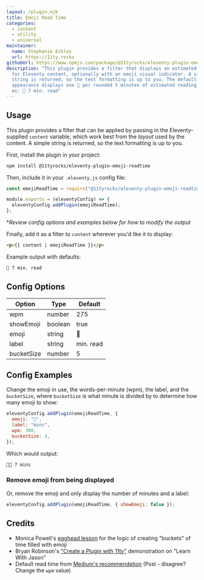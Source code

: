 ```yaml
---
layout: /plugin.njk
title: Emoji Read Time
categories:
  - content
  - utility
  - universal
maintainer:
  name: Stephanie Eckles
  url: https://11ty.rocks
githubUrl: https://www.npmjs.com/package/@11tyrocks/eleventy-plugin-emoji-readtime
description: "This plugin provides a filter that displays an estimated read time
  for Eleventy content, optionally with an emoji visual indicator. A simple
  string is returned, so the text formatting is up to you. The default
  appearance displays one 🍿 per rounded 5 minutes of estimated reading time,
  ex: 🍿 7 min. read"
---
```

## Usage

This plugin provides a filter that can be applied by passing in the Eleventy-supplied `content` variable, which work best from the _layout_ used by the content. A simple string is returned, so the text formatting is up to you.

First, install the plugin in your project:

```bash
npm install @11tyrocks/eleventy-plugin-emoji-readtime
```

Then, include it in your `.eleventy.js` config file:

```js
const emojiReadTime = require("@11tyrocks/eleventy-plugin-emoji-readtime");

module.exports = (eleventyConfig) => {
  eleventyConfig.addPlugin(emojiReadTime);
};
```

\*_Review config options and examples below for how to modify the output_

Finally, add it as a filter to `content` wherever you'd like it to display:

```html
<p>{{ content | emojiReadTime }}</p>
```

Example output with defaults:

```html
🍿 7 min. read
```

## Config Options

| Option     | Type    | Default   |
| ---------- | ------- | --------- |
| wpm        | number  | 275       |
| showEmoji  | boolean | true      |
| emoji      | string  | 🍿        |
| label      | string  | min. read |
| bucketSize | number  | 5         |

## Config Examples

Change the emoji in use, the words-per-minute (wpm), the label, and the `bucketSize`, where `bucketSize` is what minute is divided by to determine how many emoji to show:

```js
eleventyConfig.addPlugin(emojiReadTime, {
  emoji: "📕",
  label: "mins",
  wpm: 300,
  bucketSize: 3,
});
```

Which would output:

```html
📕📕 7 mins
```

### Remove emoji from being displayed

Or, remove the emoji and only display the number of minutes and a label:

```js
eleventyConfig.addPlugin(emojiReadTime, { showEmoji: false });
```

## Credits

- Monica Powell's [egghead lesson](https://egghead.io/lessons/javascript-format-reading-time-with-emojis-on-a-gatsby-page) for the logic of creating "buckets" of time filled with emoji
- Bryan Robinson's ["Create a Plugin with 11ty"](https://www.youtube.com/watch?v=aO-NFFKjnnE) demonstration on "Learn With Jason"
- Default read time from [Medium's recommendation](https://blog.medium.com/read-time-and-you-bc2048ab620c) (Psst - disagree? Change the `wpm` value)